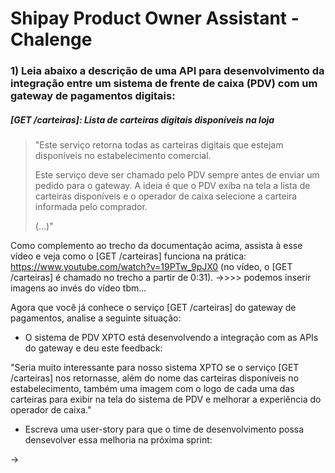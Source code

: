 # Shipay Product Owner Assistant - Chalenge

### 1) Leia abaixo a descrição de uma API para desenvolvimento da integração entre um sistema de frente de caixa (PDV) com um gateway de pagamentos digitais: 

##### [GET /carteiras]: Lista de carteiras digitais disponíveis na loja 

> "Este serviço retorna todas as carteiras digitais que estejam disponíveis no estabelecimento comercial.
>
> Este serviço deve ser chamado pelo PDV sempre antes de enviar um pedido para o gateway. A ideia é que o PDV exiba na tela a lista de carteiras disponíveis e o operador de caixa selecione a carteira informada pelo comprador.
> 
> (...)"


Como complemento ao trecho da documentação acima, assista à esse vídeo e veja como o [GET /carteiras] funciona na prática: https://www.youtube.com/watch?v=19PTw_9pJX0 (no vídeo, o [GET /carteiras] é chamado no trecho a partir de 0:31). ->>>> podemos inserir imagens ao invés do vídeo tbm...


Agora que você já conhece o serviço [GET /carteiras] do gateway de pagamentos, analise a seguinte situação:


- O sistema de PDV XPTO está desenvolvendo a integração com as APIs do gateway e deu este feedback: 

"Seria muito interessante para nosso sistema XPTO se o serviço [GET /carteiras] nos retornasse, além do nome das carteiras disponíveis no estabelecimento, também uma imagem com o logo de cada uma das carteiras para exibir na tela do sistema de PDV e melhorar a experiência do operador de caixa."


- Escreva uma user-story para que o time de desenvolvimento possa densevolver essa melhoria na próxima sprint:

-> 
